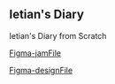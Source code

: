## Ietian's Diary 

Ietian's Diary from Scratch

[Figma-jamFile](https://www.figma.com/file/oZBtdUazZWgcdvKsjUC90E/Ietians-Diary?node-id=0%3A1)

[Figma-designFile](https://www.figma.com/file/ZH1dsdzj2Fcwt3zrX6BQ5b/Ietian-s-Diary?node-id=1%3A2)


